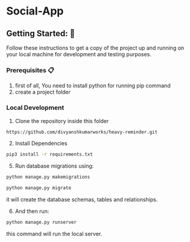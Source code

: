 # Social-App

## Getting Started: 🚀

Follow these instructions to get a copy of the project up and running on your local machine for development and testing purposes.

### Prerequisites 📋
1. first of all, You need to install python for running pip command
2. create a project folder  

### Local Development
1. Clone the repository inside this folder
```bash
https://github.com/divyanshkumarworks/heavy-reminder.git
```

2. Install Dependencies
```bash
pip3 install -r requirements.txt
```

5. Run database migrations using:
```bash
python manage.py makemigrations

python manage.py migrate
```
it will create the database schemas, tables and relationships. 

6. And then run:
```bash
python manage.py runserver
```
this command will run the local server. 

